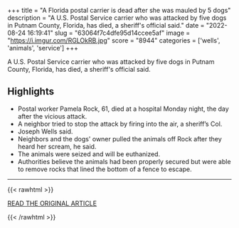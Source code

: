 +++
title = "A Florida postal carrier is dead after she was mauled by 5 dogs"
description = "A U.S. Postal Service carrier who was attacked by five dogs in Putnam County, Florida, has died, a sheriff's official said."
date = "2022-08-24 16:19:41"
slug = "63064f7c4dfe95d14ccee5af"
image = "https://i.imgur.com/RGLOkRB.jpg"
score = "8944"
categories = ['wells', 'animals', 'service']
+++

A U.S. Postal Service carrier who was attacked by five dogs in Putnam County, Florida, has died, a sheriff's official said.

## Highlights

- Postal worker Pamela Rock, 61, died at a hospital Monday night, the day after the vicious attack.
- A neighbor tried to stop the attack by firing into the air, a sheriff’s Col.
- Joseph Wells said.
- Neighbors and the dogs' owner pulled the animals off Rock after they heard her scream, he said.
- The animals were seized and will be euthanized.
- Authorities believe the animals had been properly secured but were able to remove rocks that lined the bottom of a fence to escape.

---

{{< rawhtml >}}
  <p class="article-category">
    <a target="_blank" href="https://www.nbcnews.com/news/us-news/florida-postal-carrier-dead-was-mauled-5-dogs-rcna44532">READ THE ORIGINAL ARTICLE</a>
  </p>
{{< /rawhtml >}}
